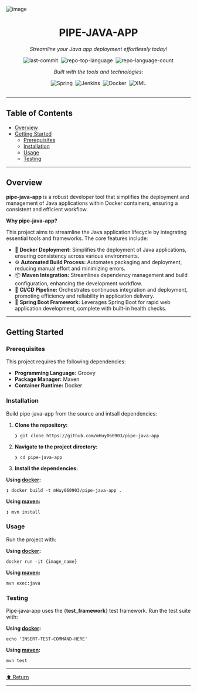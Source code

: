 ![image](https://github.com/user-attachments/assets/a90002a2-9bc2-40c1-8e33-15e7aa2f3a66)
<div data-state="active" data-orientation="horizontal" role="tabpanel" aria-labelledby="radix-:r15:-trigger-preview" id="radix-:r15:-content-preview" tabindex="0" class="mt-2 ring-offset-background focus-visible:outline-none focus-visible:ring-2 focus-visible:ring-ring focus-visible:ring-offset-2" style=""><div class="border border-border rounded-lg bg-background p-6 shadow-sm"><div class="prose prose-sm md:prose-base lg:prose-lg max-w-none prose-headings:font-bold prose-a:text-blue-600" style="user-select: none;"><div id="top" class="">

<div align="center" class="text-center">
<h1>PIPE-JAVA-APP</h1>
<p><em>Streamline your Java app deployment effortlessly today!</em></p>

<img alt="last-commit" src="https://img.shields.io/github/last-commit/mHuy060903/pipe-java-app?style=flat&amp;logo=git&amp;logoColor=white&amp;color=0080ff" class="inline-block mx-1" style="margin: 0px 2px;">
<img alt="repo-top-language" src="https://img.shields.io/github/languages/top/mHuy060903/pipe-java-app?style=flat&amp;color=0080ff" class="inline-block mx-1" style="margin: 0px 2px;">
<img alt="repo-language-count" src="https://img.shields.io/github/languages/count/mHuy060903/pipe-java-app?style=flat&amp;color=0080ff" class="inline-block mx-1" style="margin: 0px 2px;">
<p><em>Built with the tools and technologies:</em></p>
<img alt="Spring" src="https://img.shields.io/badge/Spring-000000.svg?style=flat&amp;logo=Spring&amp;logoColor=white" class="inline-block mx-1" style="margin: 0px 2px;">
<img alt="Jenkins" src="https://img.shields.io/badge/Jenkins-D24939.svg?style=flat&amp;logo=Jenkins&amp;logoColor=white" class="inline-block mx-1" style="margin: 0px 2px;">
<img alt="Docker" src="https://img.shields.io/badge/Docker-2496ED.svg?style=flat&amp;logo=Docker&amp;logoColor=white" class="inline-block mx-1" style="margin: 0px 2px;">
<img alt="XML" src="https://img.shields.io/badge/XML-005FAD.svg?style=flat&amp;logo=XML&amp;logoColor=white" class="inline-block mx-1" style="margin: 0px 2px;">
</div>
<br>
<hr>
<h2>Table of Contents</h2>
<ul class="list-disc pl-4 my-0">
<li class="my-0"><a href="#overview">Overview</a></li>
<li class="my-0"><a href="#getting-started">Getting Started</a>
<ul class="list-disc pl-4 my-0">
<li class="my-0"><a href="#prerequisites">Prerequisites</a></li>
<li class="my-0"><a href="#installation">Installation</a></li>
<li class="my-0"><a href="#usage">Usage</a></li>
<li class="my-0"><a href="#testing">Testing</a></li>
</ul>
</li>
</ul>
<hr>
<h2>Overview</h2>
<p><strong>pipe-java-app</strong> is a robust developer tool that simplifies the deployment and management of Java applications within Docker containers, ensuring a consistent and efficient workflow.</p>
<p><strong>Why pipe-java-app?</strong></p>
<p>This project aims to streamline the Java application lifecycle by integrating essential tools and frameworks. The core features include:</p>
<ul class="list-disc pl-4 my-0">
<li class="my-0">🐳 <strong>Docker Deployment:</strong> Simplifies the deployment of Java applications, ensuring consistency across various environments.</li>
<li class="my-0">⚙️ <strong>Automated Build Process:</strong> Automates packaging and deployment, reducing manual effort and minimizing errors.</li>
<li class="my-0">📦 <strong>Maven Integration:</strong> Streamlines dependency management and build configuration, enhancing the development workflow.</li>
<li class="my-0">🚀 <strong>CI/CD Pipeline:</strong> Orchestrates continuous integration and deployment, promoting efficiency and reliability in application delivery.</li>
<li class="my-0">🌱 <strong>Spring Boot Framework:</strong> Leverages Spring Boot for rapid web application development, complete with built-in health checks.</li>
</ul>
<hr>
<h2>Getting Started</h2>
<h3>Prerequisites</h3>
<p>This project requires the following dependencies:</p>
<ul class="list-disc pl-4 my-0">
<li class="my-0"><strong>Programming Language:</strong> Groovy</li>
<li class="my-0"><strong>Package Manager:</strong> Maven</li>
<li class="my-0"><strong>Container Runtime:</strong> Docker</li>
</ul>
<h3>Installation</h3>
<p>Build pipe-java-app from the source and intsall dependencies:</p>
<ol>
<li class="my-0">
<p><strong>Clone the repository:</strong></p>
<pre><code class="language-sh">❯ git clone https://github.com/mHuy060903/pipe-java-app
</code></pre>
</li>
<li class="my-0">
<p><strong>Navigate to the project directory:</strong></p>
<pre><code class="language-sh">❯ cd pipe-java-app
</code></pre>
</li>
<li class="my-0">
<p><strong>Install the dependencies:</strong></p>
</li>
</ol>
<p><strong>Using <a href="https://www.docker.com/">docker</a>:</strong></p>
<pre><code class="language-sh">❯ docker build -t mHuy060903/pipe-java-app .
</code></pre>
<p><strong>Using <a href="https://maven.apache.org/">maven</a>:</strong></p>
<pre><code class="language-sh">❯ mvn install
</code></pre>
<h3>Usage</h3>
<p>Run the project with:</p>
<p><strong>Using <a href="https://www.docker.com/">docker</a>:</strong></p>
<pre><code class="language-sh">docker run -it {image_name}
</code></pre>
<p><strong>Using <a href="https://maven.apache.org/">maven</a>:</strong></p>
<pre><code class="language-sh">mvn exec:java
</code></pre>
<h3>Testing</h3>
<p>Pipe-java-app uses the {<strong>test_framework</strong>} test framework. Run the test suite with:</p>
<p><strong>Using <a href="https://www.docker.com/">docker</a>:</strong></p>
<pre><code class="language-sh">echo 'INSERT-TEST-COMMAND-HERE'
</code></pre>
<p><strong>Using <a href="https://maven.apache.org/">maven</a>:</strong></p>
<pre><code class="language-sh">mvn test
</code></pre>
<hr>
<div align="left" class=""><a href="#top">⬆ Return</a></div>
<hr></div></div></div></div>
